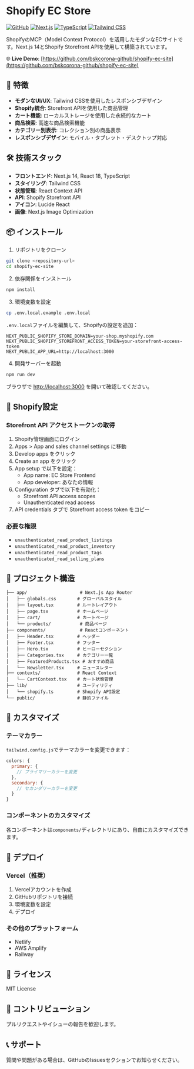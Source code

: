 # Shopify EC Store

[![GitHub](https://img.shields.io/github/license/bskcorona-github/shopify-ec-site)](https://github.com/bskcorona-github/shopify-ec-site)
[![Next.js](https://img.shields.io/badge/Next.js-14-black)](https://nextjs.org/)
[![TypeScript](https://img.shields.io/badge/TypeScript-5-blue)](https://www.typescriptlang.org/)
[![Tailwind CSS](https://img.shields.io/badge/Tailwind_CSS-3-38B2AC)](https://tailwindcss.com/)

ShopifyのMCP（Model Context Protocol）を活用したモダンなECサイトです。Next.js 14とShopify Storefront APIを使用して構築されています。

🌐 **Live Demo**: [https://github.com/bskcorona-github/shopify-ec-site](https://github.com/bskcorona-github/shopify-ec-site)

## 🚀 特徴

- **モダンなUI/UX**: Tailwind CSSを使用したレスポンシブデザイン
- **Shopify統合**: Storefront APIを使用した商品管理
- **カート機能**: ローカルストレージを使用した永続的なカート
- **商品検索**: 高速な商品検索機能
- **カテゴリー別表示**: コレクション別の商品表示
- **レスポンシブデザイン**: モバイル・タブレット・デスクトップ対応

## 🛠️ 技術スタック

- **フロントエンド**: Next.js 14, React 18, TypeScript
- **スタイリング**: Tailwind CSS
- **状態管理**: React Context API
- **API**: Shopify Storefront API
- **アイコン**: Lucide React
- **画像**: Next.js Image Optimization

## 📦 インストール

1. リポジトリをクローン
```bash
git clone <repository-url>
cd shopify-ec-site
```

2. 依存関係をインストール
```bash
npm install
```

3. 環境変数を設定
```bash
cp .env.local.example .env.local
```

`.env.local`ファイルを編集して、Shopifyの設定を追加：

```env
NEXT_PUBLIC_SHOPIFY_STORE_DOMAIN=your-shop.myshopify.com
NEXT_PUBLIC_SHOPIFY_STOREFRONT_ACCESS_TOKEN=your-storefront-access-token
NEXT_PUBLIC_APP_URL=http://localhost:3000
```

4. 開発サーバーを起動
```bash
npm run dev
```

ブラウザで [http://localhost:3000](http://localhost:3000) を開いて確認してください。

## 🏪 Shopify設定

### Storefront API アクセストークンの取得

1. Shopify管理画面にログイン
2. Apps > App and sales channel settings に移動
3. Develop apps をクリック
4. Create an app をクリック
5. App setup で以下を設定：
   - App name: EC Store Frontend
   - App developer: あなたの情報
6. Configuration タブで以下を有効化：
   - Storefront API access scopes
   - Unauthenticated read access
7. API credentials タブで Storefront access token をコピー

### 必要な権限

- `unauthenticated_read_product_listings`
- `unauthenticated_read_product_inventory`
- `unauthenticated_read_product_tags`
- `unauthenticated_read_selling_plans`

## 📁 プロジェクト構造

```
├── app/                    # Next.js App Router
│   ├── globals.css        # グローバルスタイル
│   ├── layout.tsx         # ルートレイアウト
│   ├── page.tsx           # ホームページ
│   ├── cart/              # カートページ
│   └── products/           # 商品ページ
├── components/             # Reactコンポーネント
│   ├── Header.tsx         # ヘッダー
│   ├── Footer.tsx         # フッター
│   ├── Hero.tsx           # ヒーローセクション
│   ├── Categories.tsx     # カテゴリー一覧
│   ├── FeaturedProducts.tsx # おすすめ商品
│   └── Newsletter.tsx     # ニュースレター
├── contexts/              # React Context
│   └── CartContext.tsx    # カート状態管理
├── lib/                   # ユーティリティ
│   └── shopify.ts         # Shopify API設定
└── public/                # 静的ファイル
```

## 🎨 カスタマイズ

### テーマカラー

`tailwind.config.js`でテーマカラーを変更できます：

```javascript
colors: {
  primary: {
    // プライマリーカラーを変更
  },
  secondary: {
    // セカンダリーカラーを変更
  }
}
```

### コンポーネントのカスタマイズ

各コンポーネントは`components/`ディレクトリにあり、自由にカスタマイズできます。

## 🚀 デプロイ

### Vercel（推奨）

1. Vercelアカウントを作成
2. GitHubリポジトリを接続
3. 環境変数を設定
4. デプロイ

### その他のプラットフォーム

- Netlify
- AWS Amplify
- Railway

## 📝 ライセンス

MIT License

## 🤝 コントリビューション

プルリクエストやイシューの報告を歓迎します。

## 📞 サポート

質問や問題がある場合は、GitHubのIssuesセクションでお知らせください。
